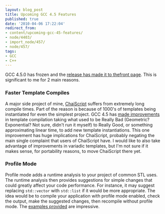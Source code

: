 ```yaml
---
layout: blog_post
title: Upcoming GCC 4.5 Features
published: true
date: '2010-04-06 17:22:04'
redirect_from:
- content/upcoming-gcc-45-features/
- node/4403/
- import_node/457/
- node/457/
tags:
- GCC
- C++
---
```


GCC 4.5.0 has frozen and the [release has made it to the](http://gcc.gnu.org/gcc-4.5/)[front page](http://gcc.gnu.org/). This is significant to me for 2 main reasons.

### Faster Template Compiles

A major side project of mine, [ChaiScript](http://www.chaiscript.com) suffers from extremely long compile times. Part of the reason is because of 1000's of templates being instantiated for even the simplest project. GCC 4.5 has [made improvements](http://cpptruths.blogspot.com/2010/03/faster-meta-programs-using-gcc-45-and.html) in template compilation taking what used to be Really Bad (Geometric? Exponential? Not sure, didn't run it myself) to Really Good, or something approximating linear time, to add new template instantiations. This one improvement has huge implications for ChaiScript, probably negating the main single complaint that users of ChaiScript have. I would like to also take advantage of improvements in variadic templates, but I'm not sure if it makes sense, for portability reasons, to move ChaiScript there yet.

### Profile Mode

Profile mode adds a runtime analysis to your project of common STL uses. The runtime analysis then provides suggestions for simple changes that could greatly affect your code performance. For instance, it may suggest replacing `std::vector` with `std::list` if it would be more appropriate. The idea would be to compile your application with profile mode enabled, check the output, make the suggested changes, then recompile without profile mode. The [examples provided](http://gcc.gnu.org/onlinedocs/libstdc++/manual/profile_mode.html) are impressive.
